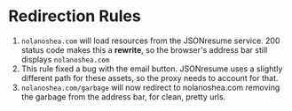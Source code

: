# Redirection Rules
1. `nolanoshea.com` will load resources from the JSONresume service. 200 status code makes this a **rewrite**, so the browser's address bar still displays `nolanoshea.com`
2. This rule fixed a bug with the email button. JSONresume uses a slightly different path for these assets, so the proxy needs to account for that.
3. `nolanoshea.com/garbage` will now redirect to nolanoshea.com removing the garbage from the address bar, for clean, pretty urls.

